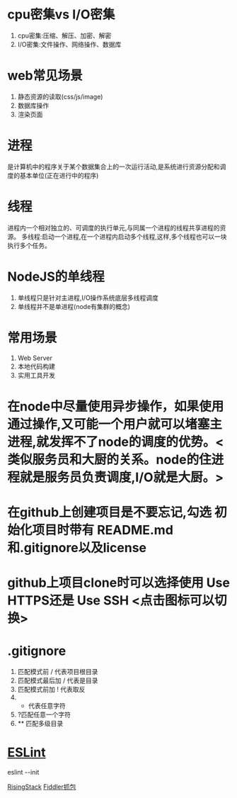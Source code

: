 # cpu密集vs I/O密集
1. cpu密集:压缩、解压、加密、解密
2. I/O密集:文件操作、网络操作、数据库
# web常见场景
1. 静态资源的读取(css/js/image)
2. 数据库操作
3. 渲染页面
# 进程
是计算机中的程序关于某个数据集合上的一次运行活动,是系统进行资源分配和调度的基本单位(正在进行中的程序)
# 线程
进程内一个相对独立的、可调度的执行单元,与同属一个进程的线程共享进程的资源。
多线程:启动一个进程,在一个进程内启动多个线程,这样,多个线程也可以一块执行多个任务。

# NodeJS的单线程
1. 单线程只是针对主进程,I/O操作系统底层多线程调度
2. 单线程并不是单进程(node有集群的概念)

# 常用场景
1. Web Server
2. 本地代码构建
3. 实用工具开发

# 在node中尽量使用异步操作，如果使用通过操作,又可能一个用户就可以堵塞主进程,就发挥不了node的调度的优势。<类似服务员和大厨的关系。node的住进程就是服务员负责调度,I/O就是大厨。>

# 在github上创建项目是不要忘记,勾选 初始化项目时带有 README.md和.gitignore以及license
# github上项目clone时可以选择使用  Use HTTPS还是 Use SSH <点击图标可以切换>

# .gitignore
1. 匹配模式前 / 代表项目根目录
2. 匹配模式最后加 / 代表是目录
3. 匹配模式前加 ! 代表取反
4. * 代表任意字符
5.  ?匹配任意一个字符
6. ** 匹配多级目录

# [ESLint](http://eslint.cn/docs/user-guide/command-line-interface#init) 
eslint --init


[RisingStack](https://blog.risingstack.com/)
[Fiddler抓包](http://www.cnblogs.com/yoyoketang/tag/fiddler/)